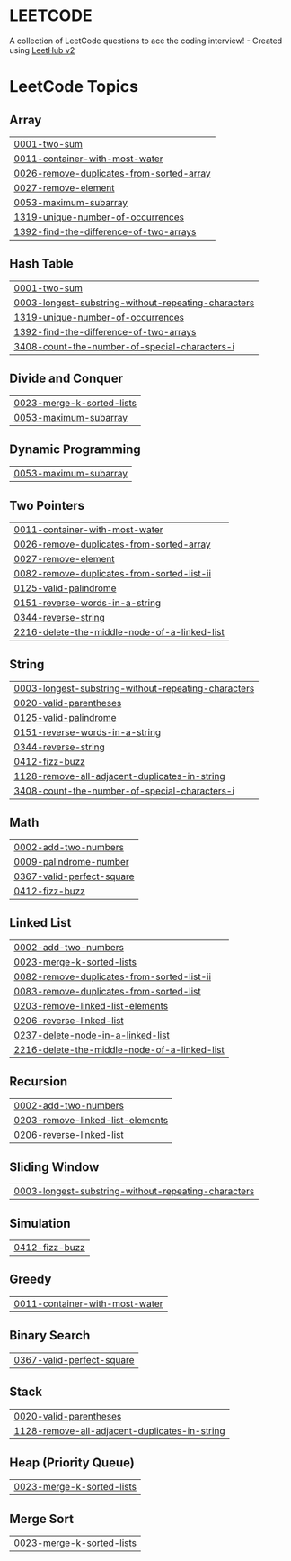 # LEETCODE
A collection of LeetCode questions to ace the coding interview! - Created using [LeetHub v2](https://github.com/arunbhardwaj/LeetHub-2.0)

<!---LeetCode Topics Start-->
# LeetCode Topics
## Array
|  |
| ------- |
| [0001-two-sum](https://github.com/Aryan-Dangwal/LEETCODE/tree/master/0001-two-sum) |
| [0011-container-with-most-water](https://github.com/Aryan-Dangwal/LEETCODE/tree/master/0011-container-with-most-water) |
| [0026-remove-duplicates-from-sorted-array](https://github.com/Aryan-Dangwal/LEETCODE/tree/master/0026-remove-duplicates-from-sorted-array) |
| [0027-remove-element](https://github.com/Aryan-Dangwal/LEETCODE/tree/master/0027-remove-element) |
| [0053-maximum-subarray](https://github.com/Aryan-Dangwal/LEETCODE/tree/master/0053-maximum-subarray) |
| [1319-unique-number-of-occurrences](https://github.com/Aryan-Dangwal/LEETCODE/tree/master/1319-unique-number-of-occurrences) |
| [1392-find-the-difference-of-two-arrays](https://github.com/Aryan-Dangwal/LEETCODE/tree/master/1392-find-the-difference-of-two-arrays) |
## Hash Table
|  |
| ------- |
| [0001-two-sum](https://github.com/Aryan-Dangwal/LEETCODE/tree/master/0001-two-sum) |
| [0003-longest-substring-without-repeating-characters](https://github.com/Aryan-Dangwal/LEETCODE/tree/master/0003-longest-substring-without-repeating-characters) |
| [1319-unique-number-of-occurrences](https://github.com/Aryan-Dangwal/LEETCODE/tree/master/1319-unique-number-of-occurrences) |
| [1392-find-the-difference-of-two-arrays](https://github.com/Aryan-Dangwal/LEETCODE/tree/master/1392-find-the-difference-of-two-arrays) |
| [3408-count-the-number-of-special-characters-i](https://github.com/Aryan-Dangwal/LEETCODE/tree/master/3408-count-the-number-of-special-characters-i) |
## Divide and Conquer
|  |
| ------- |
| [0023-merge-k-sorted-lists](https://github.com/Aryan-Dangwal/LEETCODE/tree/master/0023-merge-k-sorted-lists) |
| [0053-maximum-subarray](https://github.com/Aryan-Dangwal/LEETCODE/tree/master/0053-maximum-subarray) |
## Dynamic Programming
|  |
| ------- |
| [0053-maximum-subarray](https://github.com/Aryan-Dangwal/LEETCODE/tree/master/0053-maximum-subarray) |
## Two Pointers
|  |
| ------- |
| [0011-container-with-most-water](https://github.com/Aryan-Dangwal/LEETCODE/tree/master/0011-container-with-most-water) |
| [0026-remove-duplicates-from-sorted-array](https://github.com/Aryan-Dangwal/LEETCODE/tree/master/0026-remove-duplicates-from-sorted-array) |
| [0027-remove-element](https://github.com/Aryan-Dangwal/LEETCODE/tree/master/0027-remove-element) |
| [0082-remove-duplicates-from-sorted-list-ii](https://github.com/Aryan-Dangwal/LEETCODE/tree/master/0082-remove-duplicates-from-sorted-list-ii) |
| [0125-valid-palindrome](https://github.com/Aryan-Dangwal/LEETCODE/tree/master/0125-valid-palindrome) |
| [0151-reverse-words-in-a-string](https://github.com/Aryan-Dangwal/LEETCODE/tree/master/0151-reverse-words-in-a-string) |
| [0344-reverse-string](https://github.com/Aryan-Dangwal/LEETCODE/tree/master/0344-reverse-string) |
| [2216-delete-the-middle-node-of-a-linked-list](https://github.com/Aryan-Dangwal/LEETCODE/tree/master/2216-delete-the-middle-node-of-a-linked-list) |
## String
|  |
| ------- |
| [0003-longest-substring-without-repeating-characters](https://github.com/Aryan-Dangwal/LEETCODE/tree/master/0003-longest-substring-without-repeating-characters) |
| [0020-valid-parentheses](https://github.com/Aryan-Dangwal/LEETCODE/tree/master/0020-valid-parentheses) |
| [0125-valid-palindrome](https://github.com/Aryan-Dangwal/LEETCODE/tree/master/0125-valid-palindrome) |
| [0151-reverse-words-in-a-string](https://github.com/Aryan-Dangwal/LEETCODE/tree/master/0151-reverse-words-in-a-string) |
| [0344-reverse-string](https://github.com/Aryan-Dangwal/LEETCODE/tree/master/0344-reverse-string) |
| [0412-fizz-buzz](https://github.com/Aryan-Dangwal/LEETCODE/tree/master/0412-fizz-buzz) |
| [1128-remove-all-adjacent-duplicates-in-string](https://github.com/Aryan-Dangwal/LEETCODE/tree/master/1128-remove-all-adjacent-duplicates-in-string) |
| [3408-count-the-number-of-special-characters-i](https://github.com/Aryan-Dangwal/LEETCODE/tree/master/3408-count-the-number-of-special-characters-i) |
## Math
|  |
| ------- |
| [0002-add-two-numbers](https://github.com/Aryan-Dangwal/LEETCODE/tree/master/0002-add-two-numbers) |
| [0009-palindrome-number](https://github.com/Aryan-Dangwal/LEETCODE/tree/master/0009-palindrome-number) |
| [0367-valid-perfect-square](https://github.com/Aryan-Dangwal/LEETCODE/tree/master/0367-valid-perfect-square) |
| [0412-fizz-buzz](https://github.com/Aryan-Dangwal/LEETCODE/tree/master/0412-fizz-buzz) |
## Linked List
|  |
| ------- |
| [0002-add-two-numbers](https://github.com/Aryan-Dangwal/LEETCODE/tree/master/0002-add-two-numbers) |
| [0023-merge-k-sorted-lists](https://github.com/Aryan-Dangwal/LEETCODE/tree/master/0023-merge-k-sorted-lists) |
| [0082-remove-duplicates-from-sorted-list-ii](https://github.com/Aryan-Dangwal/LEETCODE/tree/master/0082-remove-duplicates-from-sorted-list-ii) |
| [0083-remove-duplicates-from-sorted-list](https://github.com/Aryan-Dangwal/LEETCODE/tree/master/0083-remove-duplicates-from-sorted-list) |
| [0203-remove-linked-list-elements](https://github.com/Aryan-Dangwal/LEETCODE/tree/master/0203-remove-linked-list-elements) |
| [0206-reverse-linked-list](https://github.com/Aryan-Dangwal/LEETCODE/tree/master/0206-reverse-linked-list) |
| [0237-delete-node-in-a-linked-list](https://github.com/Aryan-Dangwal/LEETCODE/tree/master/0237-delete-node-in-a-linked-list) |
| [2216-delete-the-middle-node-of-a-linked-list](https://github.com/Aryan-Dangwal/LEETCODE/tree/master/2216-delete-the-middle-node-of-a-linked-list) |
## Recursion
|  |
| ------- |
| [0002-add-two-numbers](https://github.com/Aryan-Dangwal/LEETCODE/tree/master/0002-add-two-numbers) |
| [0203-remove-linked-list-elements](https://github.com/Aryan-Dangwal/LEETCODE/tree/master/0203-remove-linked-list-elements) |
| [0206-reverse-linked-list](https://github.com/Aryan-Dangwal/LEETCODE/tree/master/0206-reverse-linked-list) |
## Sliding Window
|  |
| ------- |
| [0003-longest-substring-without-repeating-characters](https://github.com/Aryan-Dangwal/LEETCODE/tree/master/0003-longest-substring-without-repeating-characters) |
## Simulation
|  |
| ------- |
| [0412-fizz-buzz](https://github.com/Aryan-Dangwal/LEETCODE/tree/master/0412-fizz-buzz) |
## Greedy
|  |
| ------- |
| [0011-container-with-most-water](https://github.com/Aryan-Dangwal/LEETCODE/tree/master/0011-container-with-most-water) |
## Binary Search
|  |
| ------- |
| [0367-valid-perfect-square](https://github.com/Aryan-Dangwal/LEETCODE/tree/master/0367-valid-perfect-square) |
## Stack
|  |
| ------- |
| [0020-valid-parentheses](https://github.com/Aryan-Dangwal/LEETCODE/tree/master/0020-valid-parentheses) |
| [1128-remove-all-adjacent-duplicates-in-string](https://github.com/Aryan-Dangwal/LEETCODE/tree/master/1128-remove-all-adjacent-duplicates-in-string) |
## Heap (Priority Queue)
|  |
| ------- |
| [0023-merge-k-sorted-lists](https://github.com/Aryan-Dangwal/LEETCODE/tree/master/0023-merge-k-sorted-lists) |
## Merge Sort
|  |
| ------- |
| [0023-merge-k-sorted-lists](https://github.com/Aryan-Dangwal/LEETCODE/tree/master/0023-merge-k-sorted-lists) |
<!---LeetCode Topics End-->